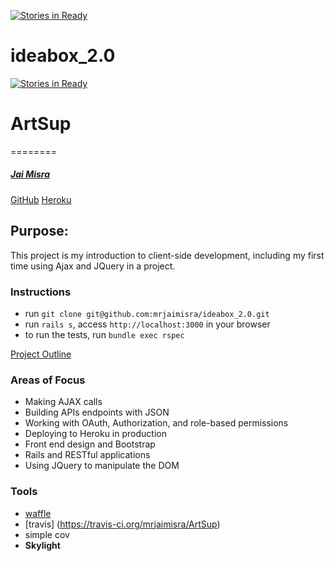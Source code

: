 [![Stories in Ready](https://badge.waffle.io/mrjaimisra/ideabox_2.0.png?label=ready&title=Ready)](https://waffle.io/mrjaimisra/ideabox_2.0)
# ideabox_2.0

[![Stories in Ready](https://badge.waffle.io/mrjaimisra/ArtSup.png?label=ready&title=Ready)](https://waffle.io/mrjaimisra/ArtSup)
# ArtSup
========

##### [Jai Misra](https://github.com/mrjaimisra)
[GitHub](https://github.com/mrjaimisra/ideabox_2.0)
[Heroku](https://jaideas.herokuapp.com)

## Purpose:

This project is my introduction to client-side development, including my first time using Ajax and JQuery in a project.

### Instructions
- run `git clone git@github.com:mrjaimisra/ideabox_2.0.git`
- run `rails s`, access `http://localhost:3000` in your browser
- to run the tests, run `bundle exec rspec`

[Project Outline](https://github.com/turingschool/curriculum/blob/master/source/projects/revenge_of_idea_box.markdown)

### Areas of Focus

+ Making AJAX calls
+ Building APIs endpoints with JSON
+ Working with OAuth, Authorization, and role-based permissions 
+ Deploying to Heroku in production
+ Front end design and Bootstrap
+ Rails and RESTful applications
+ Using JQuery to manipulate the DOM

### Tools

  - [waffle](https://waffle.io/mrjaimisra/ArtSup)
  - [travis]  (https://travis-ci.org/mrjaimisra/ArtSup)
  - simple cov
  - ****Skylight****
  